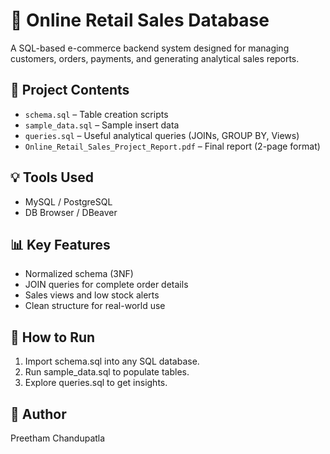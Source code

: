 # 🛒 Online Retail Sales Database

A SQL-based e-commerce backend system designed for managing customers, orders, payments, and generating analytical sales reports.

## 📁 Project Contents

- `schema.sql` – Table creation scripts
- `sample_data.sql` – Sample insert data
- `queries.sql` – Useful analytical queries (JOINs, GROUP BY, Views)
- `Online_Retail_Sales_Project_Report.pdf` – Final report (2-page format)

## 💡 Tools Used
- MySQL / PostgreSQL
- DB Browser / DBeaver

## 📊 Key Features
- Normalized schema (3NF)
- JOIN queries for complete order details
- Sales views and low stock alerts
- Clean structure for real-world use

## 📜 How to Run
1. Import schema.sql into any SQL database.
2. Run sample_data.sql to populate tables.
3. Explore queries.sql to get insights.

## 📌 Author
Preetham Chandupatla 
